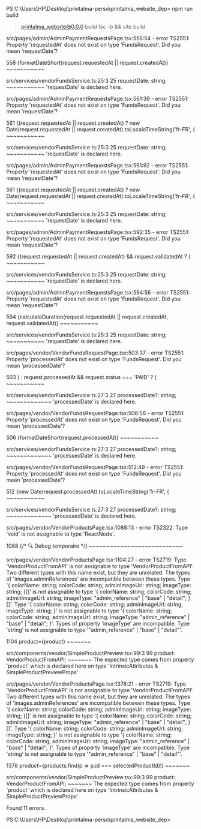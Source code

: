 PS C:\Users\HP\Desktop\printalma-perso\printalma_website_dep> npm run build

> printalma_website@0.0.0 build
> tsc -b && vite build

src/pages/admin/AdminPaymentRequestsPage.tsx:558:54 - error TS2551: Property 'requestedAt' does not exist on type 'FundsRequest'. Did you mean 'requestDate'?

558                             {formatDateShort(request.requestedAt || request.createdAt)}
                                                         ~~~~~~~~~~~

  src/services/vendorFundsService.ts:25:3
    25   requestDate: string;
         ~~~~~~~~~~~
    'requestDate' is declared here.

src/pages/admin/AdminPaymentRequestsPage.tsx:561:39 - error TS2551: Property 'requestedAt' does not exist on type 'FundsRequest'. Did you mean 'requestDate'?

561                             {(request.requestedAt || request.createdAt) ? new Date(request.requestedAt || request.createdAt).toLocaleTimeString('fr-FR', {
                                          ~~~~~~~~~~~

  src/services/vendorFundsService.ts:25:3
    25   requestDate: string;
         ~~~~~~~~~~~
    'requestDate' is declared here.

src/pages/admin/AdminPaymentRequestsPage.tsx:561:92 - error TS2551: Property 'requestedAt' does not exist on type 'FundsRequest'. Did you mean 'requestDate'?

561                             {(request.requestedAt || request.createdAt) ? new Date(request.requestedAt || request.createdAt).toLocaleTimeString('fr-FR', {
                                                                                               ~~~~~~~~~~~

  src/services/vendorFundsService.ts:25:3
    25   requestDate: string;
         ~~~~~~~~~~~
    'requestDate' is declared here.

src/pages/admin/AdminPaymentRequestsPage.tsx:592:35 - error TS2551: Property 'requestedAt' does not exist on type 'FundsRequest'. Did you mean 'requestDate'?

592                         {(request.requestedAt || request.createdAt) && request.validatedAt ? (
                                      ~~~~~~~~~~~

  src/services/vendorFundsService.ts:25:3
    25   requestDate: string;
         ~~~~~~~~~~~
    'requestDate' is declared here.

src/pages/admin/AdminPaymentRequestsPage.tsx:594:56 - error TS2551: Property 'requestedAt' does not exist on type 'FundsRequest'. Did you mean 'requestDate'?

594                             {calculateDuration(request.requestedAt || request.createdAt, request.validatedAt)}
                                                           ~~~~~~~~~~~

  src/services/vendorFundsService.ts:25:3
    25   requestDate: string;
         ~~~~~~~~~~~
    'requestDate' is declared here.

src/pages/vendor/VendorFundsRequestPage.tsx:503:37 - error TS2551: Property 'processedAt' does not exist on type 'FundsRequest'. Did you mean 'processedDate'?

503                         ) : request.processedAt && request.status === 'PAID' ? (
                                        ~~~~~~~~~~~

  src/services/vendorFundsService.ts:27:3
    27   processedDate?: string;
         ~~~~~~~~~~~~~
    'processedDate' is declared here.

src/pages/vendor/VendorFundsRequestPage.tsx:506:56 - error TS2551: Property 'processedAt' does not exist on type 'FundsRequest'. Did you mean 'processedDate'?

506                               {formatDateShort(request.processedAt)}
                                                           ~~~~~~~~~~~

  src/services/vendorFundsService.ts:27:3
    27   processedDate?: string;
         ~~~~~~~~~~~~~
    'processedDate' is declared here.

src/pages/vendor/VendorFundsRequestPage.tsx:512:49 - error TS2551: Property 'processedAt' does not exist on type 'FundsRequest'. Did you mean 'processedDate'?

512                               {new Date(request.processedAt).toLocaleTimeString('fr-FR', {
                                                    ~~~~~~~~~~~

  src/services/vendorFundsService.ts:27:3
    27   processedDate?: string;
         ~~~~~~~~~~~~~
    'processedDate' is declared here.

src/pages/vendor/VendorProductsPage.tsx:1088:13 - error TS2322: Type 'void' is not assignable to type 'ReactNode'.

1088             {/* 🔍 Debug temporaire */}
                 ~~~~~~~~~~~~~~~~~~~~~~~~~~~

src/pages/vendor/VendorProductsPage.tsx:1104:27 - error TS2719: Type 'VendorProductFromAPI' is not assignable to type 'VendorProductFromAPI'. Two different types with this name exist, but they are unrelated.
  The types of 'images.adminReferences' are incompatible between these types.
    Type '{ colorName: string; colorCode: string; adminImageUrl: string; imageType: string; }[]' is not assignable to type '{ colorName: string; colorCode: string; adminImageUrl: string; imageType: "admin_reference" | "base" | "detail"; }[]'.
      Type '{ colorName: string; colorCode: string; adminImageUrl: string; imageType: string; }' is not assignable to type '{ colorName: string; colorCode: string; adminImageUrl: string; imageType: "admin_reference" | "base" | "detail"; }'.
        Types of property 'imageType' are incompatible.
          Type 'string' is not assignable to type '"admin_reference" | "base" | "detail"'.

1104                           product={product}
                               ~~~~~~~

  src/components/vendor/SimpleProductPreview.tsx:99:3
    99   product: VendorProductFromAPI;
         ~~~~~~~
    The expected type comes from property 'product' which is declared here on type 'IntrinsicAttributes & SimpleProductPreviewProps'

src/pages/vendor/VendorProductsPage.tsx:1378:21 - error TS2719: Type 'VendorProductFromAPI' is not assignable to type 'VendorProductFromAPI'. Two different types with this name exist, but they are unrelated.
  The types of 'images.adminReferences' are incompatible between these types.
    Type '{ colorName: string; colorCode: string; adminImageUrl: string; imageType: string; }[]' is not assignable to type '{ colorName: string; colorCode: string; adminImageUrl: string; imageType: "admin_reference" | "base" | "detail"; }[]'.
      Type '{ colorName: string; colorCode: string; adminImageUrl: string; imageType: string; }' is not assignable to type '{ colorName: string; colorCode: string; adminImageUrl: string; imageType: "admin_reference" | "base" | "detail"; }'.
        Types of property 'imageType' are incompatible.
          Type 'string' is not assignable to type '"admin_reference" | "base" | "detail"'.

1378                     product={products.find(p => p.id === selectedProductId)!}
                         ~~~~~~~

  src/components/vendor/SimpleProductPreview.tsx:99:3
    99   product: VendorProductFromAPI;
         ~~~~~~~
    The expected type comes from property 'product' which is declared here on type 'IntrinsicAttributes & SimpleProductPreviewProps'


Found 11 errors.

PS C:\Users\HP\Desktop\printalma-perso\printalma_website_dep>